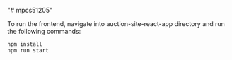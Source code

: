 "# mpcs51205" 

To run the frontend, navigate into auction-site-react-app directory and run the following commands:
```
npm install
npm run start
```

